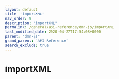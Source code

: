 ```yaml
---
layout: default
title: "importXML"
nav_order: 9
description: "importXML"
permalink: /general/api-reference/dmn-js/importXML
last_modified_date: 2020-04-27T17:54:08+0000
parent: "dmn-js"
grand_parent: "API Reference"
search_exclude: true
---
```


# importXML
